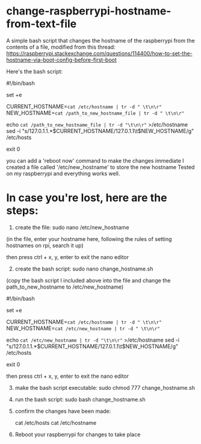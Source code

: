 # change-raspberrypi-hostname-from-text-file
A simple bash script that changes the hostname of the raspberrypi from the contents of a file, modified from this thread:
https://raspberrypi.stackexchange.com/questions/114400/how-to-set-the-hostname-via-boot-config-before-first-boot

Here's the bash script:

#!/bin/bash

set +e

CURRENT_HOSTNAME=`cat /etc/hostname | tr -d " \t\n\r"`
NEW_HOSTNAME=`cat /path_to_new_hostname_file | tr -d " \t\n\r"`

echo `cat /path_to_new_hostname_file | tr -d "\t\n\r"` >/etc/hostname
sed -i "s/127.0.1.1.*$CURRENT_HOSTNAME/127.0.1.1\t$NEW_HOSTNAME/g" /etc/hosts

exit 0


you can add a 'reboot now' command to make the changes immediate
I created a file called '/etc/new_hostname' to store the new hostname
Tested on my raspberrypi and everything works well.

# In case you're lost, here are the steps:

1. create the file: sudo nano /etc/new_hostname
   
(in the file, enter your hostname here, following the rules of setting hostnames on rpi, search it up)

then press ctrl + x, y, enter to exit the nano editor

2. create the bash script: sudo nano change_hostname.sh

(copy the bash script I included above into the file and change the path_to_new_hostname to /etc/new_hostname)

#!/bin/bash

set +e

CURRENT_HOSTNAME=`cat /etc/hostname | tr -d " \t\n\r"`
NEW_HOSTNAME=`cat /etc/new_hostname | tr -d " \t\n\r"`

echo `cat /etc/new_hostname | tr -d "\t\n\r"` >/etc/hostname
sed -i "s/127.0.1.1.*$CURRENT_HOSTNAME/127.0.1.1\t$NEW_HOSTNAME/g" /etc/hosts

exit 0

then press ctrl + x, y, enter to exit the nano editor

3. make the bash script executable: sudo chmod 777 change_hostname.sh

4. run the bash script: sudo bash change_hostname.sh

5. confirm the changes have been made:
   
     cat /etc/hosts
     cat /etc/hostname

6. Reboot your raspberrypi for changes to take place

